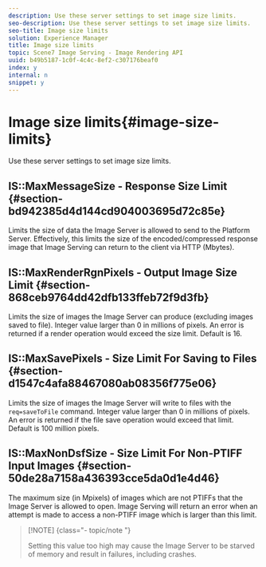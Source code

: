 ```yaml
---
description: Use these server settings to set image size limits.
seo-description: Use these server settings to set image size limits.
seo-title: Image size limits
solution: Experience Manager
title: Image size limits
topic: Scene7 Image Serving - Image Rendering API
uuid: b49b5187-1c0f-4c4c-8ef2-c307176beaf0
index: y
internal: n
snippet: y
---
```


# Image size limits{#image-size-limits}

Use these server settings to set image size limits.

## IS::MaxMessageSize - Response Size Limit {#section-bd942385d4d144cd904003695d72c85e}

Limits the size of data the Image Server is allowed to send to the Platform Server. Effectively, this limits the size of the encoded/compressed response image that Image Serving can return to the client via HTTP (Mbytes).

## IS::MaxRenderRgnPixels - Output Image Size Limit {#section-868ceb9764dd42dfb133ffeb72f9d3fb}

Limits the size of images the Image Server can produce (excluding images saved to file). Integer value larger than 0 in millions of pixels. An error is returned if a render operation would exceed the size limit. Default is 16.

## IS::MaxSavePixels - Size Limit For Saving to Files {#section-d1547c4afa88467080ab08356f775e06}

Limits the size of images the Image Server will write to files with the `req=saveToFile` command. Integer value larger than 0 in millions of pixels. An error is returned if the file save operation would exceed that limit. Default is 100 million pixels.

## IS::MaxNonDsfSize - Size Limit For Non-PTIFF Input Images {#section-50de28a7158a436393cce5da0d1e4d46}

The maximum size (in Mpixels) of images which are not PTIFFs that the Image Server is allowed to open. Image Serving will return an error when an attempt is made to access a non-PTIFF image which is larger than this limit.

>[!NOTE] {class="- topic/note "}
>
>Setting this value too high may cause the Image Server to be starved of memory and result in failures, including crashes.

